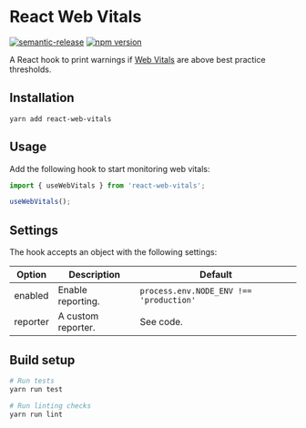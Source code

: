 # React Web Vitals

[![semantic-release](https://img.shields.io/badge/%20%20%F0%9F%93%A6%F0%9F%9A%80-semantic--release-e10079.svg)](https://github.com/semantic-release/semantic-release)
[![npm version](https://badge.fury.io/js/react-web-vitals.svg)](https://badge.fury.io/js/react-web-vitals)

A React hook to print warnings if [Web Vitals](https://web.dev/vitals/) are above best practice thresholds.

## Installation

```
yarn add react-web-vitals
```

## Usage

Add the following hook to start monitoring web vitals:

```jsx
import { useWebVitals } from 'react-web-vitals';

useWebVitals();
```

## Settings

The hook accepts an object with the following settings:

| Option   | Description        | Default                                 |
|----------|--------------------|-----------------------------------------|
| enabled  | Enable reporting.  | `process.env.NODE_ENV !== 'production'` |
| reporter | A custom reporter. | See code.                               |

## Build setup

```bash
# Run tests
yarn run test

# Run linting checks
yarn run lint
```
